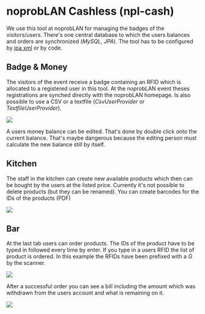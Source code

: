# noprobLAN Cashless (npl-cash)

We use this tool at noprobLAN for managing the badges of the visitors/users. There's one central database to which the users balances and orders are synchronized (_MySQL_, _JPA_). The tool has to be configured by [jpa xml](https://github.com/noproblan/npl-cash/blob/master/src/META-INF/persistence.xml) or by code.

## Badge & Money
The visitors of the event receive a badge containing an RFID which is allocated to a registered user in this tool. At the noprobLAN event theses registrations are synched directly with the noprobLAN homepage. Is also possible to use a CSV or a textfile (_CsvUserProvider_ or _TextfileUserProvider_).

![][users]

A users money balance can be edited. That's done by double click onto the current balance. That's maybe dangerous because the editing person must calculate the new balance still by itself.

## Kitchen
The staff in the kitchen can create new available products which then can be bought by the users at the listed price. Currently it's not possible to delete products (but they can be renamed). You can create barcodes for the IDs of the products (PDF)

![][kitchen]

## Bar
At the last tab users can order products. The IDs of the product have to be typed in followed every time by enter. If you type in a users RFID the list of product is ordered. In this example the RFIDs have been prefixed with a *G* by the scanner.

![][bar]

After a successful order you can see a bill including the amount which was withdrawn from the users account and what is remaining on it.

![][bill]


[users]: https://raw.githubusercontent.com/noproblan/npl-cash/master/docs/screenshot-1.png
[kitchen]: https://raw.githubusercontent.com/noproblan/npl-cash/master/docs/screenshot-2.png
[bar]: https://raw.githubusercontent.com/noproblan/npl-cash/master/docs/screenshot-3.png
[bill]: https://raw.githubusercontent.com/noproblan/npl-cash/master/docs/screenshot-4.png

